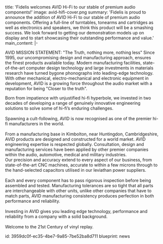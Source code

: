 title: 'Fidelis welcomes AVID Hi-Fi to our stable of premium audio components!'
image: avid-hifi-cover.png
summary: 'Fidelis is proud to announce the addition of AVID Hi-Fi to our stable of premium audio components. Offering a full-line of turntables, tonearms and cartridges as well as electronics and speakers, we think this product will be a smashing success. We look forward to getting our demonstration models up on display and to start showcasing their outstanding performance and value.'
main_content: |-
  <p>AVID MISSION STATEMENT: "The Truth, nothing more, nothing less"
  Since 1995, our uncompromising design and manufacturing approach, ensures the finest products available today. Modern manufacturing facilities, state-of-the-art computer design technology and large investments in materials research have turned bygone phonographs into leading-edge technology. With other mechanical, electro-mechanical and electronic equipment in development, AVID is a growing force throughout the audio market with a reputation for being "Closer to the truth".</p><p>Born from impatience with unjustified hi-fi hyperbole, we invested in two decades of developing a range of genuinely innovative engineering solutions to solve some of hi-fi’s enduring challenges.<br><br>Spawning a cult-following, AVID is now recognised as one of the premier hi-fi manufacturers in the world.<br><br>From a manufacturing base in Kimbolton, near Huntingdon, Cambridgeshire, AVID products are designed and constructed for a world market. AVID engineering expertise is respected globally. Consultation, design and manufacturing services have been applied by other premier companies within the audio, automotive, medical and military industries.<br>Our precision and accuracy extend to every aspect of our business, from state-of-the-art CNC machines, accurate to within a few microns through to the hand-selected capacitors utilised in our leviathan power suppliers.<br><br>Each and every component has to pass rigorous inspection before being assembled and tested. Manufacturing tolerances are so tight that all parts are interchangeable with other units, unlike other companies that have to match parts, AVID manufacturing consistency produces perfection in both performance and reliability.<br><br>Investing in AVID gives you leading edge technology, performance and reliability from a company with a solid background.<br><br>Welcome to the 21st Century of vinyl replay.
  </p>
id: 3959dc0f-ec35-4be7-9a85-7be52ba8d711
blueprint: news
